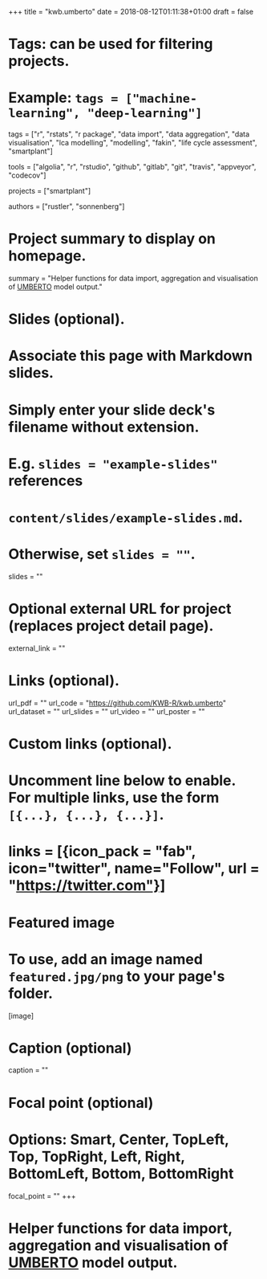 +++
title = "kwb.umberto"
date = 2018-08-12T01:11:38+01:00
draft = false

# Tags: can be used for filtering projects.
# Example: `tags = ["machine-learning", "deep-learning"]`
tags = ["r", "rstats", "r package", "data import", "data aggregation", "data visualisation", "lca modelling", "modelling", "fakin", "life cycle assessment", "smartplant"]

tools = ["algolia", "r", "rstudio", "github", "gitlab", "git", "travis", "appveyor", "codecov"]

projects = ["smartplant"]

authors = ["rustler", "sonnenberg"]

# Project summary to display on homepage.
summary = "Helper functions for data import, aggregation and visualisation of [UMBERTO](https://www.ifu.com/umberto/) model output."

# Slides (optional).
#   Associate this page with Markdown slides.
#   Simply enter your slide deck's filename without extension.
#   E.g. `slides = "example-slides"` references 
#   `content/slides/example-slides.md`.
#   Otherwise, set `slides = ""`.
slides = ""

# Optional external URL for project (replaces project detail page).
external_link = ""

# Links (optional).
url_pdf = ""
url_code = "https://github.com/KWB-R/kwb.umberto"
url_dataset = ""
url_slides = ""
url_video = ""
url_poster = ""

# Custom links (optional).
#   Uncomment line below to enable. For multiple links, use the form `[{...}, {...}, {...}]`.
# links = [{icon_pack = "fab", icon="twitter", name="Follow", url = "https://twitter.com"}]

# Featured image
# To use, add an image named `featured.jpg/png` to your page's folder. 
[image]
  # Caption (optional)
  caption = ""

  # Focal point (optional)
  # Options: Smart, Center, TopLeft, Top, TopRight, Left, Right, BottomLeft, Bottom, BottomRight
  focal_point = ""
+++

# Helper functions for data import, aggregation and visualisation of [UMBERTO](https://www.ifu.com/umberto/) model output.
